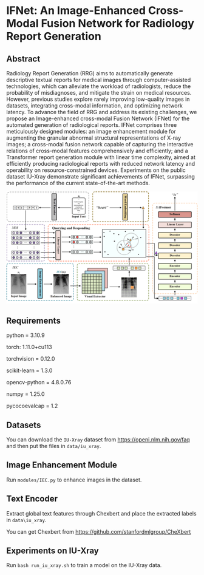 # IFNet: An Image-Enhanced Cross-Modal Fusion Network for Radiology Report Generation

## Abstract

Radiology Report Generation (RRG) aims to automatically generate descriptive textual reports for medical images through computer-assisted technologies, which can alleviate the workload of radiologists, reduce the probability of misdiagnoses, and mitigate the strain on medical resources. However, previous studies explore rarely improving low-quality images in datasets, integrating cross-modal information, and optimizing network latency. To advance the field of RRG and address its existing challenges, we propose an Image-enhanced cross-modal Fusion Network (IFNet) for the automated generation of radiological reports. IFNet comprises three meticulously designed modules: an image enhancement module for augmenting the granular abnormal structural representations of X-ray images; a cross-modal fusion network capable of capturing the interactive relations of cross-modal features comprehensively and efficiently; and a Transformer report generation module with linear time complexity, aimed at efficiently producing radiological reports with reduced network latency and operability on resource-constrained devices. Experiments on the public dataset IU-Xray demonstrate significant achievements of IFNet, surpassing the performance of the current state-of-the-art methods.

![architecture](.\architecture.png)

## Requirements

python = 3.10.9

torch: 1.11.0+cu113

torchvision = 0.12.0

scikit-learn = 1.3.0

opencv-python = 4.8.0.76

numpy = 1.25.0

pycocoevalcap = 1.2

## Datasets

You can download the `IU-Xray` dataset from https://openi.nlm.nih.gov/faq and then put the files in `data/iu_xray`.

## Image Enhancement Module

Run `modules/IEC.py` to enhance images in the dataset.

## Text Encoder

Extract global text features through Chexbert and place the extracted labels in `data\iu_xray`.

You can get Chexbert from https://github.com/stanfordmlgroup/CheXbert

## Experiments on IU-Xray

Run `bash run_iu_xray.sh` to train a model on the IU-Xray data.